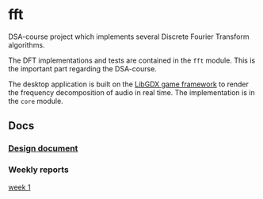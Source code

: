 # fft
DSA-course project which implements several Discrete Fourier Transform algorithms. 

The DFT implementations and tests are contained in the `fft` module. This is the important part regarding the DSA-course.

The desktop application is built on the [LibGDX game framework](https://libgdx.com/) to render the frequency decomposition of audio in real time. 
The implementation is in the `core` module.



## Docs

### [Design document](https://github.com/Veikkosuhonen/fft/blob/main/docs/design_document.md)

### Weekly reports

[week 1](https://github.com/Veikkosuhonen/fft/blob/main/docs/week1.md)
